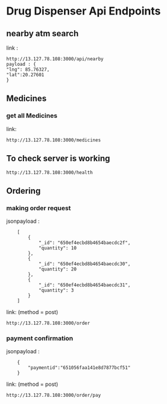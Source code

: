 
# Drug Dispenser Api Endpoints

## nearby atm search
link : 
    
    http://13.127.78.108:3000/api/nearby
    payload : {
    "lng": 85.76327,
    "lat":20.27601
    }

## Medicines
### get all Medicines
link: 

    http://13.127.78.108:3000/medicines

## To check server is working

    http://13.127.78.108:3000/health 

## Ordering
### making order request 
jsonpayload : 

        [
            {
                "_id": "650ef4ecbd8b4654baecdc2f",
                "quantity": 10
            },
            {
                "_id": "650ef4ecbd8b4654baecdc30",
                "quantity": 20
            },
            {
                "_id": "650ef4ecbd8b4654baecdc31",
                "quantity": 3
            }
        ]
 link: (method = post)

    http://13.127.78.108:3000/order

### payment confirmation 
jsonpayload : 

        {
            "paymentid":"651056faa141e8d7877bcf51"
        }
link: (method = post)

    http://13.127.78.108:3000/order/pay

